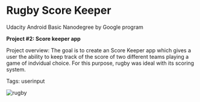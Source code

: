 # Rugby Score Keeper
Udacity Android Basic Nanodegree by Google program

**Project #2: Score keeper app**

Project overview: The goal is to create an Score Keeper app which gives a user the ability to keep track of the score of two different teams playing a game of indvidual choice. For this purpose, rugby was ideal with its scoring system.

Tags: userinput

![rugby](https://user-images.githubusercontent.com/23049871/33427941-5e6ff15a-d5c7-11e7-8e44-d221a7951559.png)

